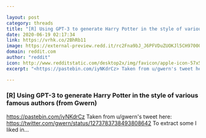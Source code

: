 ```yaml
---

layout: post
category: threads
title: "[R] Using GPT-3 to generate Harry Potter in the style of various famous authors (from Gwern)"
date: 2020-06-19 02:17:34
link: https://vrhk.co/2BhRb11
image: https://external-preview.redd.it/rc2Fna9bJ_J6PFVDuZUOKJl5CH9700Qyi0-ll1mn4C4.jpg?width=250&height=130.890052356&auto=webp&crop=250:130.890052356,smart&s=10a30c2194bd51ff51da172d948fc8011c65ecca
domain: reddit.com
author: "reddit"
icon: http://www.redditstatic.com/desktop2x/img/favicon/apple-icon-57x57.png
excerpt: "<https://pastebin.com/iyNKdrCz> Taken from u/gwern's tweet here: <https://twitter.com/gwern/status/1273783738493808642> To extract some I liked in..."

---
```


### [R] Using GPT-3 to generate Harry Potter in the style of various famous authors (from Gwern)

<https://pastebin.com/iyNKdrCz> Taken from u/gwern's tweet here: <https://twitter.com/gwern/status/1273783738493808642> To extract some I liked in...